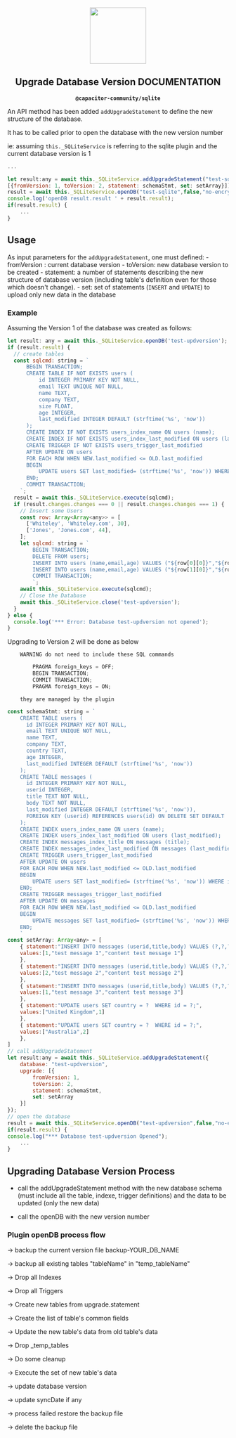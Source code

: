 <p align="center"><br><img src="https://user-images.githubusercontent.com/236501/85893648-1c92e880-b7a8-11ea-926d-95355b8175c7.png" width="128" height="128" /></p>
<h2 align="center">Upgrade Database Version DOCUMENTATION</h2>
<p align="center"><strong><code>@capacitor-community/sqlite</code></strong></p>

An API method has been added `addUpgradeStatement` to define the new structure of the database.

It has to be called prior to open the database with the new version number

ie: assuming `this._SQLiteService` is referring to the sqlite plugin and the current database version is 1

```js
...

let result:any = await this._SQLiteService.addUpgradeStatement("test-sqlite",
[{fromVersion: 1, toVersion: 2, statement: schemaStmt, set: setArray}]);
result = await this._SQLiteService.openDB("test-sqlite",false,"no-encryption",2);
console.log('openDB result.result ' + result.result);
if(result.result) {
    ...
}
```

## Usage

As input parameters for the `addUpgradeStatement`, one must defined: - fromVersion : current database version - toVersion: new database version to be created - statement: a number of statements describing the new structure of database version (including table's definition even for those which doesn't change). - set: set of statements (`INSERT` and `UPDATE`) to upload only new data in the database

### Example

Assuming the Version 1 of the database was created as follows:

```js
let result: any = await this._SQLiteService.openDB('test-updversion');
if (result.result) {
  // create tables
  const sqlcmd: string = `
      BEGIN TRANSACTION;
      CREATE TABLE IF NOT EXISTS users (
          id INTEGER PRIMARY KEY NOT NULL,
          email TEXT UNIQUE NOT NULL,
          name TEXT,
          company TEXT,
          size FLOAT,
          age INTEGER,
          last_modified INTEGER DEFAULT (strftime('%s', 'now'))    
      );
      CREATE INDEX IF NOT EXISTS users_index_name ON users (name);
      CREATE INDEX IF NOT EXISTS users_index_last_modified ON users (last_modified);
      CREATE TRIGGER IF NOT EXISTS users_trigger_last_modified
      AFTER UPDATE ON users
      FOR EACH ROW WHEN NEW.last_modified <= OLD.last_modified
      BEGIN
          UPDATE users SET last_modified= (strftime('%s', 'now')) WHERE id=OLD.id;
      END;
      COMMIT TRANSACTION;
    `;
  result = await this._SQLiteService.execute(sqlcmd);
  if (result.changes.changes === 0 || result.changes.changes === 1) {
    // Insert some Users
    const row: Array<Array<any>> = [
      ['Whiteley', 'Whiteley.com', 30],
      ['Jones', 'Jones.com', 44],
    ];
    let sqlcmd: string = `
        BEGIN TRANSACTION;
        DELETE FROM users;
        INSERT INTO users (name,email,age) VALUES ("${row[0][0]}","${row[0][1]}",${row[0][2]});
        INSERT INTO users (name,email,age) VALUES ("${row[1][0]}","${row[1][1]}",${row[1][2]});
        COMMIT TRANSACTION;
        `;
    await this._SQLiteService.execute(sqlcmd);
    // Close the Database
    await this._SQLiteService.close('test-updversion');
  }
} else {
  console.log('*** Error: Database test-updversion not opened');
}
```

Upgrading to Version 2 will be done as below

        WARNING do not need to include these SQL commands

```js
        PRAGMA foreign_keys = OFF;
        BEGIN TRANSACTION;
        COMMIT TRANSACTION;
        PRAGMA foreign_keys = ON;
```

        they are managed by the plugin

```js
const schemaStmt: string = `
    CREATE TABLE users (
      id INTEGER PRIMARY KEY NOT NULL,
      email TEXT UNIQUE NOT NULL,
      name TEXT,
      company TEXT,
      country TEXT,
      age INTEGER,
      last_modified INTEGER DEFAULT (strftime('%s', 'now'))
    );
    CREATE TABLE messages (
      id INTEGER PRIMARY KEY NOT NULL,
      userid INTEGER,
      title TEXT NOT NULL,
      body TEXT NOT NULL,
      last_modified INTEGER DEFAULT (strftime('%s', 'now')),
      FOREIGN KEY (userid) REFERENCES users(id) ON DELETE SET DEFAULT
    );
    CREATE INDEX users_index_name ON users (name);
    CREATE INDEX users_index_last_modified ON users (last_modified);
    CREATE INDEX messages_index_title ON messages (title);
    CREATE INDEX messages_index_last_modified ON messages (last_modified);
    CREATE TRIGGER users_trigger_last_modified
    AFTER UPDATE ON users
    FOR EACH ROW WHEN NEW.last_modified <= OLD.last_modified
    BEGIN
        UPDATE users SET last_modified= (strftime('%s', 'now')) WHERE id=OLD.id;
    END;
    CREATE TRIGGER messages_trigger_last_modified
    AFTER UPDATE ON messages
    FOR EACH ROW WHEN NEW.last_modified <= OLD.last_modified
    BEGIN
        UPDATE messages SET last_modified= (strftime('%s', 'now')) WHERE id=OLD.id;
    END;
    `
const setArray: Array<any> = [
    { statement:"INSERT INTO messages (userid,title,body) VALUES (?,?,?);",
    values:[1,"test message 1","content test message 1"]
    },
    { statement:"INSERT INTO messages (userid,title,body) VALUES (?,?,?);",
    values:[2,"test message 2","content test message 2"]
    },
    { statement:"INSERT INTO messages (userid,title,body) VALUES (?,?,?);",
    values:[1,"test message 3","content test message 3"]
    },
    { statement:"UPDATE users SET country = ?  WHERE id = ?;",
    values:["United Kingdom",1]
    },
    { statement:"UPDATE users SET country = ?  WHERE id = ?;",
    values:["Australia",2]
    },
]
// call addUpgradeStatement
let result:any = await this._SQLiteService.addUpgradeStatement({
    database: "test-updversion",
    upgrade: [{
        fromVersion: 1,
        toVersion: 2,
        statement: schemaStmt,
        set: setArray
    }]
});
// open the database
result = await this._SQLiteService.openDB("test-updversion",false,"no-encryption",2);
if(result.result) {
console.log("*** Database test-updversion Opened");
    ...
}
```

## Upgrading Database Version Process

- call the addUpgradeStatement method with the new database schema (must include all the table, indexe, trigger definitions) and the data to be updated (only the new data)

- call the openDB with the new version number

### Plugin openDB process flow

-> backup the current version file backup-YOUR_DB_NAME

-> backup all existing tables "tableName" in "temp_tableName"

-> Drop all Indexes

-> Drop all Triggers

-> Create new tables from upgrade.statement

-> Create the list of table's common fields

-> Update the new table's data from old table's data

-> Drop \_temp_tables

-> Do some cleanup

-> Execute the set of new table's data

-> update database version

-> update syncDate if any

-> process failed restore the backup file

-> delete the backup file
